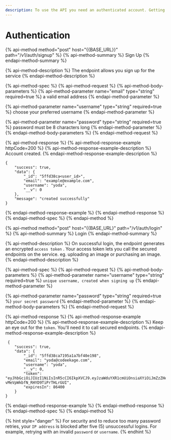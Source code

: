 ```yaml
---
description: To use the API you need an authenticated account. Getting one is simple.
---
```


# Authentication

{% api-method method="post" host="{{BASE\_URL}}" path="/v1/auth/signup" %}
{% api-method-summary %}
Sign Up
{% endapi-method-summary %}

{% api-method-description %}
The endpoint allows you sign up for the service
{% endapi-method-description %}

{% api-method-spec %}
{% api-method-request %}
{% api-method-body-parameters %}
{% api-method-parameter name="email" type="string" required=true %}
a valid email address
{% endapi-method-parameter %}

{% api-method-parameter name="username" type="string" required=true %}
choose your preferred username
{% endapi-method-parameter %}

{% api-method-parameter name="password" type="string" required=true %}
password must be 8 characters long
{% endapi-method-parameter %}
{% endapi-method-body-parameters %}
{% endapi-method-request %}

{% api-method-response %}
{% api-method-response-example httpCode=200 %}
{% api-method-response-example-description %}
Account created.
{% endapi-method-response-example-description %}

```
{
    "success": true,
    "data": {
        "_id": "5ffd38ca<user_id>",
        "email": "example@example.com",
        "username": "yoda",
        "__v": 0
    },
    "message": "created successfully"
}
```
{% endapi-method-response-example %}
{% endapi-method-response %}
{% endapi-method-spec %}
{% endapi-method %}

{% api-method method="post" host="{{BASE\_URL}" path="/v1/auth/login" %}
{% api-method-summary %}
Login
{% endapi-method-summary %}

{% api-method-description %}
On successful login, the endpoint generates an encrypted `access token` . Your access token lets you call the secured endpoints on the service. eg. uploading an image or purchasing an image.
{% endapi-method-description %}

{% api-method-spec %}
{% api-method-request %}
{% api-method-body-parameters %}
{% api-method-parameter name="username" type="string" required=true %}
`unique username, created when signing up`
{% endapi-method-parameter %}

{% api-method-parameter name="password" type="string" required=true %}
`your secret password`
{% endapi-method-parameter %}
{% endapi-method-body-parameters %}
{% endapi-method-request %}

{% api-method-response %}
{% api-method-response-example httpCode=200 %}
{% api-method-response-example-description %}
Keep an eye out for the `token`. You'll need it to call secured endpoints.
{% endapi-method-response-example-description %}

```
 {
    "success": true,
    "data": {
        "_id": "5ffd38ca7195a1a7bf40e198",
        "email": "yoda@codeekage.com",
        "username": "yoda",
        "__v": 0,
        "token": "eyJhbGciOiJIUzI1NiIsInR5cCI6IkpXVCJ9.eyJzaWduYXR1cmUiOnsiaXYiOiJmZzZHenNRRDRWeTlZMWptaDdhZ3hnPT0iLCJjb250ZW50IjoiUUhvQWhvMWF6Qm9LWW1XZHVwMTJnSGlmVjBlNlYyQ1MifSwiaWF0IjoxNjEwNDQ4MTQ0LCJleHAiOjE2MTA1MzQ1NDQsInN1YiI6InVzZXIifQ.6c8Ma1JbugKUVUi-vMeVpWkbfN_RHYD9TiPrTHLrGUI",
        "expiresIn": 86400
    }
}
```
{% endapi-method-response-example %}
{% endapi-method-response %}
{% endapi-method-spec %}
{% endapi-method %}

{% hint style="danger" %}
For security and to reduce too many password retries, your `IP address` is blocked after five \(5\) unsuccessful logins. For example, retrying with an invalid `password` or `username`.
{% endhint %}

